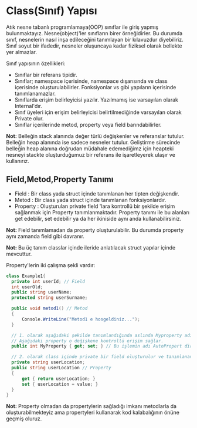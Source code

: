 # Class(Sınıf) Yapısı 
Atık nesne tabanlı programlamaya(OOP) sınıflar ile giriş yapmış bulunmaktayız. 
Nesne(object)'ler sınıfların birer örneğidirler. Bu durumda sınıf, nesnelerin 
nasıl inşa edileceğini tanımlayan bir kılavuzdur diyebiliriz. Sınıf soyut bir ifadedir, 
nesneler oluşuncaya kadar fiziksel olarak bellekte yer almazlar.

Sınıf yapısının özellikleri:  
* Sınıflar bir referans tipidir.
* Sınıflar; namespace içerisinde, namespace dışarısında ve class içerisinde oluşturulabilirler.
  Fonksiyonlar vs gibi yapıların içerisinde tanımlanamazlar. 
* Sınıflarda erişim belirleyicisi yazılır. Yazılmamış ise varsayılan olarak Internal'dır.
* Sınıf üyeleri için erişim belirleyicisi belirtilmediğinde varsayılan olarak Private olur.
* Sınıflar içerilerinde metod, property veya field barındabilirler.

**Not:** Belleğin stack alanında değer türlü değişkenler ve referanslar tutulur. Belleğin 
heap alanında ise sadece nesneler tutulur. Geliştirme sürecinde belleğin heap alanına doğrudan müdahale
edemediğimz için heapteki nesneyi stackte oluşturduğumuz bir referans ile işaretleyerek ulaşır ve kullanırız.

## Field,Metod,Property Tanımı
* Field : Bir class yada struct içinde tanımlanan her tipten değişkendir.
* Metod : Bir class yada struct içinde tanımlanan fonksiyonlardır.
* Property :  Oluşturulan private field 'lara kontrollü bir şekilde erişim sağlanmak için 
              Property tanımlanmaktadır. Property tanımı ile bu alanları get edebilir, set edebilir 
              ya da her ikiniside aynı anda kullanabilirsiniz.
                                 
**Not:** Field tanımlamadan da property oluşturulabilir. Bu durumda property aynı zamanda field gibi davranır.

**Not:** Bu üç tanım classlar içinde ileride anlatılacak struct yapılar içinde mevcuttur.

Property'lerin iki çalışma şekli vardır:
```cs
class Example1{
  private int userId; // Field
  int userOld;   
  public string userName;
  protected string userSurname;

  public void metod1() // Metod
  {
      Console.WriteLine("Metod1 e hosgeldiniz...");
  }

  // 1. olarak aşağıdaki şekilde tanımlandığında aslında Myproperty adında ve int tipinde bir değişken vardır.
  // Aşağıdaki property o değişkene kontrollü erişim sağlar.
  public int MyProperty { get; set; } // Bu işlemin adı AutoPropert dir. // Property

  // 2. olarak class içinde private bir field oluşturulur ve tanımlanan property o field'a kontrollü erişim sağlar.
  private string userLocation;
  public string userLocation // Property
  {
      get { return userLocation; }
      set { userLocation = value; }
  }
}
```
**Not:** Property olmadan da propertylerin sağladığı imkanı metodlarla da oluşturabilmekteyiz ama propertyleri kullanarak
kod kalabalığının önüne geçmiş oluruz.





















